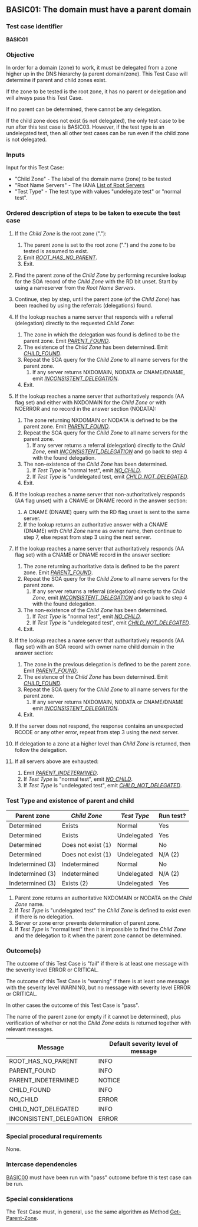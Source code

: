 ## BASIC01: The domain must have a parent domain

### Test case identifier
**BASIC01**

### Objective

In order for a domain (zone) to work, it must be delegated from a 
zone higher up in the DNS hierarchy (a parent domain/zone). 
This Test Case will determine if parent and child zones exist.

If the zone to be tested is the root zone, it has no parent or
delegation and will always pass this Test Case.

If no parent can be determined, there cannot be any delegation.

If the child zone does not exist (is not delegated), the only 
test case to be run after this test case is BASIC03. However, 
if the test type is an undelegated test, then all other test cases 
can be run even if the child zone is not delegated.

### Inputs

Input for this Test Case:
* "Child Zone" - The label of the domain name (zone) to be tested
* "Root Name Servers" - The IANA [List of Root Servers] 
* "Test Type" - The test type with values "undelegate test" or "normal test".

### Ordered description of steps to be taken to execute the test case

1. If the *Child Zone* is the root zone ("."):
   1. The parent zone is set to the root zone (".") and the zone to be 
      tested is assumed to exist. 
   2. Emit *[ROOT_HAS_NO_PARENT]*.
   3. Exit.

2. Find the parent zone of the *Child Zone* by performing recursive 
   lookup for the SOA record of the *Child Zone* with the RD bit unset.
   Start by using a nameserver from the *Root Name Servers*.

3. Continue, step by step, until the parent zone (of the *Child Zone*) has 
   been reached by using the referrals (delegations) found.

4. If the lookup reaches a name server that responds with a referral 
   (delegation) directly to the requested *Child Zone*:
   1. The zone in which the delegation was found is defined to be the 
      parent zone. Emit *[PARENT_FOUND]*.
   2. The existence of the *Child Zone* has been determined. Emit 
      *[CHILD_FOUND]*.
   3. Repeat the SOA query for the *Child Zone* to all name servers for 
      the parent zone.
      1. If any server returns NXDOMAIN, NODATA or CNAME/DNAME, 
      	 emit *[INCONSISTENT_DELEGATION]*. 
   4. Exit.

5. If the lookup reaches a name server that authoritatively responds
   (AA flag set) and either with NXDOMAIN for the *Child Zone* or
   with NOERROR and no record in the answer section (NODATA): 
   1. The zone returning NXDOMAIN or NODATA is defined to be the parent 
      zone. Emit *[PARENT_FOUND]*.
   2. Repeat the SOA query for the *Child Zone* to all name servers for the
      parent zone.
      1. If any server returns a referral (delegation) directly to the *Child
      	 Zone*, emit *[INCONSISTENT_DELEGATION]* and go back to step 4 with 
      	 the found delegation.
   3. The non-existence of the *Child Zone* has been determined. 
      1. If *Test Type* is "normal test", emit *[NO_CHILD]*.
      2. If *Test Type* is "undelegated test, emit *[CHILD_NOT_DELEGATED]*.
   4. Exit.

6. If the lookup reaches a name server that non-authoritatively responds
   (AA flag unset) with a CNAME or DNAME record in the answer section:
   1. A CNAME (DNAME) query with the RD flag unset is sent to the same server.
   2. If the lookup returns an authoritative answer with a CNAME (DNAME) with
      *Child Zone* name as owner name, then continue to step 7, else repeat 
      from step 3 using the next server. 

7. If the lookup reaches a name server that authoritatively responds
   (AA flag set) with a CNAME or DNAME record in the answer section:
   1. The zone returning authoritative data is defined to be the parent zone. 
      Emit *[PARENT_FOUND]*.
   2. Repeat the SOA query for the *Child Zone* to all name servers for the
      parent zone.
      1. If any server returns a referral (delegation) directly to the *Child
      	 Zone*, emit *[INCONSISTENT_DELEGATION]* and go back to step 4 with 
      	 the found delegation.
   3. The non-existence of the *Child Zone* has been determined. 
      1. If *Test Type* is "normal test", emit *[NO_CHILD]*. 
      2. If *Test Type* is "undelegated test", emit *[CHILD_NOT_DELEGATED]*.
   4. Exit.

8. If the lookup reaches a name server that authoritatively responds
   (AA flag set) with an SOA record with owner name child domain in the 
   answer section:
   1. The zone in the previous delegation is defined to be the parent 
      zone. Emit *[PARENT_FOUND]*.
   2. The existence of the *Child Zone* has been determined. Emit
      *[CHILD_FOUND]*.
   3. Repeat the SOA query for the *Child Zone* to all name servers for the
      parent zone.
      1. If any server returns NXDOMAIN, NODATA or CNAME/DNAME emit 
      	 *[INCONSISTENT_DELEGATION]*.
   4. Exit.

9. If the server does not respond, the response contains an unexpected RCODE or
    any other error, repeat from step 3 using the next server. 

10. If delegation to a zone at a higher level than *Child Zone* is returned, 
    then follow the delegation.

11. If all servers above are exhausted: 
    1. Emit *[PARENT_INDETERMINED]*.
    1. If *Test Type* is "normal test", emit *[NO_CHILD]*.
    2. If *Test Type* is "undelegated test", emit *[CHILD_NOT_DELEGATED]*.

### Test Type and existence of parent and child 

Parent zone     | *Child Zone*       | *Test Type* | Run test?
----------------|--------------------|-------------|---------------------
Determined      | Exists             | Normal      | Yes
Determined      | Exists             | Undelegated | Yes
Determined      | Does not exist (1) | Normal      | No
Determined      | Does not exist (1) | Undelegated | N/A (2)
Indetermined (3)| Indetermined       | Normal      | No
Indetermined (3)| Indetermined       | Undelegated | N/A (2)
Indetermined (3)| Exists (2)         | Undelegated | Yes

1. Parent zone returns an authoritative NXDOMAIN or NODATA on the 
   *Child Zone* name.
2. If *Test Type* is "undelegated test" the *Child Zone* is
   defined to exist even if there is no delegation.
3. Server or zone error prevents determination of parent zone.
4. If *Test Type* is "normal test" then it is impossible to find the *Child Zone*
   and the delegation to it when the parent zone cannot be determined.

### Outcome(s)

The outcome of this Test Case is "fail" if there is at least one message 
with the severity level ERROR or CRITICAL.

The outcome of this Test Case is "warning" if there is at least one 
message with the severity level WARNING, but no message with severity level 
ERROR or CRITICAL.

In other cases the outcome of this Test Case is "pass".

The name of the parent zone (or empty if it cannot be determined), plus
verification of whether or not the *Child Zone* exists is returned together 
with relevant messages.

Message                        |Default severity level of message
-------------------------------|----------------------------------------------
ROOT_HAS_NO_PARENT             |INFO
PARENT_FOUND                   |INFO
PARENT_INDETERMINED            |NOTICE
CHILD_FOUND                    |INFO
NO_CHILD                       |ERROR
CHILD_NOT_DELEGATED            |INFO
INCONSISTENT_DELEGATION        |ERROR

### Special procedural requirements

None.

### Intercase dependencies

[BASIC00] must have been run with "pass" outcome before this test case
can be run.

### Special considerations

The Test Case must, in general, use the same algorithm as Method
[Get-Parent-Zone].


[List of Root Servers]: https://www.iana.org/domains/root/servers

[BASIC00]: basic00.md

[BASIC03]: basic03.md

[ROOT_HAS_NO_PARENT]: #outcomes

[PARENT_FOUND]: #outcomes

[PARENT_INDETERMINED]: #outcomes

[UNDEL_AND_PARENT_INDETERMINED]: #outcomes

[CHILD_FOUND]: #outcomes

[NO_CHILD]: #outcomes

[CHILD_NOT_DELEGATED]: #outcomes

[INCONSISTENT_DELEGATION]: #outcomes

[Get-Parent-Zone]: ../Methods.md#method-get-parent-zone

